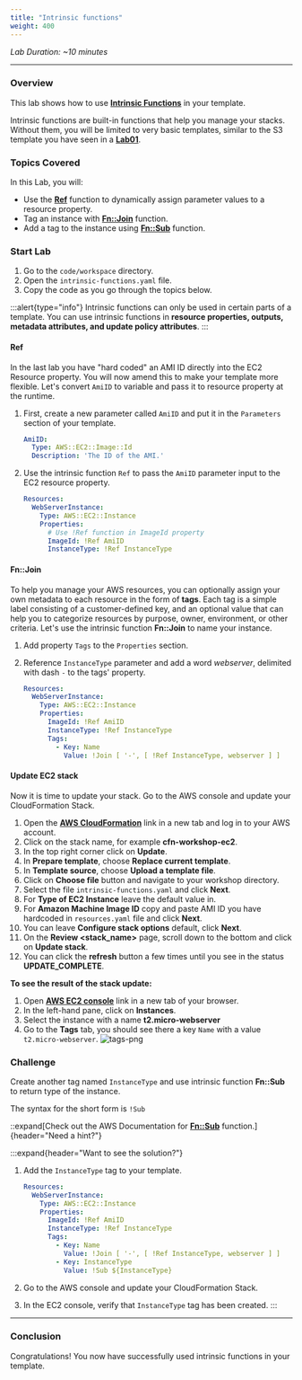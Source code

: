 ```yaml
---
title: "Intrinsic functions"
weight: 400
---
```


_Lab Duration: ~10 minutes_

---

### Overview

This lab shows how to use **[Intrinsic Functions](https://docs.aws.amazon.com/AWSCloudFormation/latest/UserGuide/intrinsic-function-reference.html)** in your template.

Intrinsic functions are built-in functions that help you manage your stacks. Without them, you will be limited to very
basic templates, similar to the S3 template you have seen in a **[Lab01](../../template-and-stack)**.

### Topics Covered

In this Lab, you will:

+ Use the **[Ref](https://docs.aws.amazon.com/AWSCloudFormation/latest/UserGuide/intrinsic-function-reference-ref.html)** function to dynamically assign parameter values to a resource property.
+ Tag an instance with **[Fn::Join](https://docs.aws.amazon.com/AWSCloudFormation/latest/UserGuide/intrinsic-function-reference-join.html)** function.
+ Add a tag to the instance using **[Fn::Sub](https://docs.aws.amazon.com/AWSCloudFormation/latest/UserGuide/intrinsic-function-reference-sub.html)** function.

### Start Lab

1. Go to the `code/workspace` directory.
1. Open the `intrinsic-functions.yaml` file.
1. Copy the code as you go through the topics below.

:::alert{type="info"}
Intrinsic functions can only be used in certain parts of a template. You can use intrinsic functions in
**resource properties, outputs, metadata attributes, and update policy attributes**.
:::

#### Ref

In the last lab you have "hard coded" an AMI ID directly into the EC2 Resource property. You will now amend this to make
your template more flexible. Let's convert `AmiID` to variable and pass it to resource property at the runtime.

1. First, create a new parameter called `AmiID` and put it in the `Parameters` section of your template.

    ```yaml
    AmiID:
      Type: AWS::EC2::Image::Id
      Description: 'The ID of the AMI.'
    ```

1. Use the intrinsic function `Ref` to pass the `AmiID` parameter input to the EC2 resource property.

    ```yaml
    Resources:
      WebServerInstance:
        Type: AWS::EC2::Instance
        Properties:
          # Use !Ref function in ImageId property
          ImageId: !Ref AmiID
          InstanceType: !Ref InstanceType
    ```

#### Fn::Join

To help you manage your AWS resources, you can optionally assign your own metadata to each resource in the form
of **tags**. Each tag is a simple label consisting of a customer-defined key, and an optional value that can help you
to categorize resources by purpose, owner, environment, or other criteria. Let's use the intrinsic function **Fn::Join** to name your instance.

1. Add property `Tags` to the `Properties` section.
1. Reference `InstanceType` parameter and add a word _webserver_, delimited with dash `-` to the tags' property.

    ```yaml
    Resources:
      WebServerInstance:
        Type: AWS::EC2::Instance
        Properties:
          ImageId: !Ref AmiID
          InstanceType: !Ref InstanceType
          Tags:
            - Key: Name
              Value: !Join [ '-', [ !Ref InstanceType, webserver ] ]
    ```

#### Update EC2 stack

Now it is time to update your stack. Go to the AWS console and update your CloudFormation Stack.

1. Open the **[AWS CloudFormation](https://console.aws.amazon.com/cloudformation)** link in a new tab and log in to your AWS account.
1. Click on the stack name, for example **cfn-workshop-ec2**.
1. In the top right corner click on **Update**.
1. In **Prepare template**, choose **Replace current template**.
1. In **Template source**, choose **Upload a template file**.
1. Click on **Choose file** button and navigate to your workshop directory.
1. Select the file `intrinsic-functions.yaml` and click **Next**.
1. For **Type of EC2 Instance** leave the default value in.
1. For **Amazon Machine Image ID** copy and paste AMI ID you have hardcoded in `resources.yaml` file and click **Next**.
1. You can leave **Configure stack options** default, click **Next**.
1. On the **Review <stack_name>** page, scroll down to the bottom and click on **Update stack**.
1. You can click the **refresh** button a few times until you see in the status **UPDATE_COMPLETE**.

**To see the result of the stack update:**

1. Open **[AWS EC2 console](https://console.aws.amazon.com/ec2)** link in a new tab of your browser.
1. In the left-hand pane, click on **Instances**.
1. Select the instance with a name **t2.micro-webserver**
1. Go to the **Tags** tab, you should see there a key `Name` with a value `t2.micro-webserver`.
   ![tags-png](/static/basics/templates/intrinsic-functions/tags.png)

### Challenge
Create another tag named `InstanceType` and use intrinsic function **Fn::Sub** to return type of the instance.

The syntax for the short form is `!Sub`

::expand[Check out the AWS Documentation for **[Fn::Sub](https://docs.aws.amazon.com/AWSCloudFormation/latest/UserGuide/intrinsic-function-reference-sub.html)** function.]{header="Need a hint?"}

:::expand{header="Want to see the solution?"}
1. Add the `InstanceType` tag to your template.

    ```yaml
    Resources:
      WebServerInstance:
        Type: AWS::EC2::Instance
        Properties:
          ImageId: !Ref AmiID
          InstanceType: !Ref InstanceType
          Tags:
            - Key: Name
              Value: !Join [ '-', [ !Ref InstanceType, webserver ] ]
            - Key: InstanceType
              Value: !Sub ${InstanceType}
    ```

1. Go to the AWS console and update your CloudFormation Stack.
1. In the EC2 console, verify that `InstanceType` tag has been created.
:::

---
### Conclusion
Congratulations! You now have successfully used intrinsic functions in your template.
